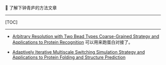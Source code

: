 👏 了解下钟青庐的方法文章

---
[TOC]

---
* [Arbitrary Resolution with Two Bead Types Coarse-Grained Strategy and Applications to Protein Recognition](./了解下钟青庐的方法文章/acs.jpclett.0c00750.pdf)
可以用来跑蛋白对接了。

* [Adaptively Iterative Multiscale Switching Simulation Strategy and Applications to Protein Folding and Structure Prediction](了解下钟青庐的方法文章/acs.jpclett.1c00618.pdf)